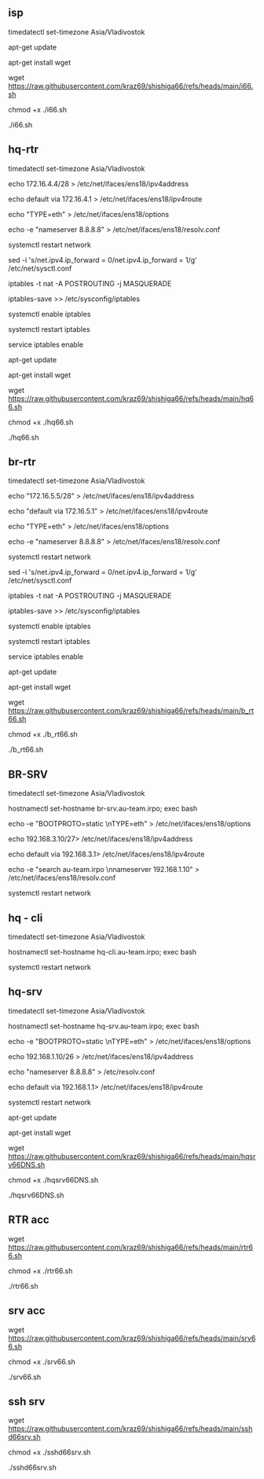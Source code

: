 
## isp

timedatectl set-timezone Asia/Vladivostok

apt-get update

apt-get install wget

wget https://raw.githubusercontent.com/kraz69/shishiga66/refs/heads/main/i66.sh

chmod +x ./i66.sh

./i66.sh

## hq-rtr

timedatectl set-timezone Asia/Vladivostok

echo 172.16.4.4/28 > /etc/net/ifaces/ens18/ipv4address 

echo default via 172.16.4.1 > /etc/net/ifaces/ens18/ipv4route

echo "TYPE=eth" > /etc/net/ifaces/ens18/options

echo -e "nameserver 8.8.8.8" > /etc/net/ifaces/ens18/resolv.conf

systemctl restart network

sed -i 's/net.ipv4.ip_forward = 0/net.ipv4.ip_forward = 1/g' /etc/net/sysctl.conf

iptables -t nat -A POSTROUTING -j MASQUERADE

iptables-save >> /etc/sysconfig/iptables

systemctl enable iptables

systemctl restart iptables

service iptables enable

apt-get update

apt-get install wget

wget https://raw.githubusercontent.com/kraz69/shishiga66/refs/heads/main/hq66.sh

chmod +x ./hq66.sh

./hq66.sh

## br-rtr

timedatectl set-timezone Asia/Vladivostok

echo "172.16.5.5/28" > /etc/net/ifaces/ens18/ipv4address

echo "default via 172.16.5.1" > /etc/net/ifaces/ens18/ipv4route

echo "TYPE=eth" > /etc/net/ifaces/ens18/options

echo -e "nameserver 8.8.8.8" > /etc/net/ifaces/ens18/resolv.conf

systemctl restart network

sed -i 's/net.ipv4.ip_forward = 0/net.ipv4.ip_forward = 1/g' /etc/net/sysctl.conf

iptables -t nat -A POSTROUTING -j MASQUERADE


iptables-save >> /etc/sysconfig/iptables


systemctl enable iptables

systemctl restart iptables

service iptables enable

apt-get update

apt-get install wget 

wget https://raw.githubusercontent.com/kraz69/shishiga66/refs/heads/main/b_rt66.sh

chmod +x ./b_rt66.sh

./b_rt66.sh

## BR-SRV

timedatectl set-timezone Asia/Vladivostok

hostnamectl set-hostname br-srv.au-team.irpo; exec bash

echo -e "BOOTPROTO=static \nTYPE=eth" > /etc/net/ifaces/ens18/options 

echo 192.168.3.10/27> /etc/net/ifaces/ens18/ipv4address 

echo default via 192.168.3.1> /etc/net/ifaces/ens18/ipv4route

echo -e "search au-team.irpo \nnameserver 192.168.1.10" > /etc/net/ifaces/ens18/resolv.conf

systemctl restart network

## hq - cli 

timedatectl set-timezone Asia/Vladivostok

hostnamectl set-hostname hq-cli.au-team.irpo; exec bash

systemctl restart network

## hq-srv

timedatectl set-timezone Asia/Vladivostok

hostnamectl set-hostname hq-srv.au-team.irpo; exec bash

echo -e "BOOTPROTO=static \nTYPE=eth" > /etc/net/ifaces/ens18/options

echo 192.168.1.10/26 > /etc/net/ifaces/ens18/ipv4address 

echo "nameserver 8.8.8.8" > /etc/resolv.conf

echo default via 192.168.1.1> /etc/net/ifaces/ens18/ipv4route


systemctl restart network

apt-get update

apt-get install wget

wget https://raw.githubusercontent.com/kraz69/shishiga66/refs/heads/main/hqsrv66DNS.sh

chmod +x ./hqsrv66DNS.sh

./hqsrv66DNS.sh

## RTR acc
wget https://raw.githubusercontent.com/kraz69/shishiga66/refs/heads/main/rtr66.sh

chmod +x ./rtr66.sh

./rtr66.sh

## srv acc

wget https://raw.githubusercontent.com/kraz69/shishiga66/refs/heads/main/srv66.sh

chmod +x ./srv66.sh

./srv66.sh

## ssh srv

wget https://raw.githubusercontent.com/kraz69/shishiga66/refs/heads/main/sshd66srv.sh

chmod +x ./sshd66srv.sh

./sshd66srv.sh
